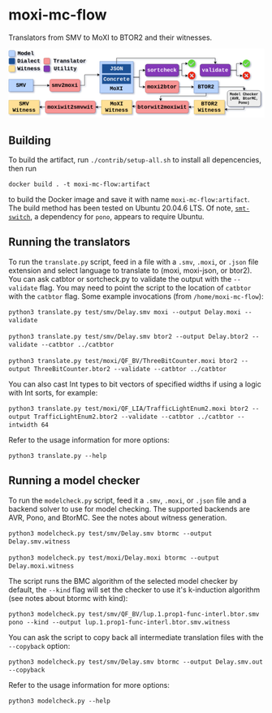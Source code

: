 # moxi-mc-flow

Translators from SMV to MoXI to BTOR2 and their witnesses. 

![Toolchain](toolchain.png "Toolchain")

## Building

To build the artifact, run `./contrib/setup-all.sh` to install all depencencies, then run

    docker build . -t moxi-mc-flow:artifact

to build the Docker image and save it with name `moxi-mc-flow:artifact`. The
build method has been tested on Ubuntu 20.04.6 LTS. Of note,
[`smt-switch`](https://github.com/stanford-centaur/smt-switch), a dependency for
`pono`, appears to require Ubuntu.

## Running the translators

To run the `translate.py` script, feed in a file with a `.smv`, `.moxi`, or
`.json` file extension and select language to translate to (moxi, moxi-json, or
btor2). You can ask catbtor or sortcheck.py to validate the output with the
`--validate` flag. You may need to point the script to the location of `catbtor`
with the `catbtor` flag. Some example invocations (from `/home/moxi-mc-flow`):

    python3 translate.py test/smv/Delay.smv moxi --output Delay.moxi --validate

    python3 translate.py test/smv/Delay.smv btor2 --output Delay.btor2 --validate --catbtor ../catbtor

    python3 translate.py test/moxi/QF_BV/ThreeBitCounter.moxi btor2 --output ThreeBitCounter.btor2 --validate --catbtor ../catbtor

You can also cast Int types to bit vectors of specified widths if using a logic
with Int sorts, for example:

    python3 translate.py test/moxi/QF_LIA/TrafficLightEnum2.moxi btor2 --output TrafficLightEnum2.btor2 --validate --catbtor ../catbtor --intwidth 64 

Refer to the usage information for more options:

    python3 translate.py --help

## Running a model checker

To run the `modelcheck.py` script, feed it a `.smv`, `.moxi`, or `.json` file
and a backend solver to use for model checking. The supported backends are AVR,
Pono, and BtorMC. See the notes about witness generation.

    python3 modelcheck.py test/smv/Delay.smv btormc --output Delay.smv.witness

    python3 modelcheck.py test/moxi/Delay.moxi btormc --output Delay.moxi.witness

The script runs the BMC algorithm of the selected model checker by default, the
`--kind` flag will set the checker to use it's k-induction algorithm (see notes
about btormc with kind):

    python3 modelcheck.py test/smv/QF_BV/lup.1.prop1-func-interl.btor.smv pono --kind --output lup.1.prop1-func-interl.btor.smv.witness

You can ask the script to copy back all intermediate translation files with the
`--copyback` option:

    python3 modelcheck.py test/smv/Delay.smv btormc --output Delay.smv.out --copyback

Refer to the usage information for more options:

    python3 modelcheck.py --help
